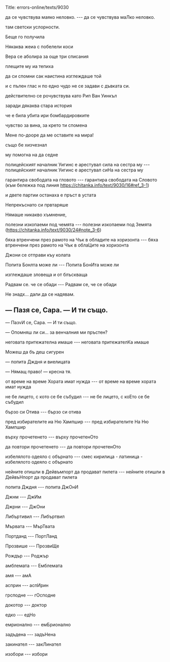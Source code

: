 Title: errors-online/texts/9030

да се чувствува маяко неловко. --- да се чувствува маЛко неловко.

там светски услорности.

Беще го получила

Някаква жеиа с побелели коси

Вера се аболира за още три списания

плещите му иа тепиха

да си спомни сак наистина изглеждаше той

и с пълен глас н по едно чудо не се задави с дъвката си.

действително се pочувствува като Рип Ван Уинкъл

заради дякаква стара история

че е била убита ири бомбардировките

чувство за вина, за крето ти спомена

Мене по-дооре да ме оставите на мира!

също бе хизчезнал

му помогна на да седне

полицейският началник Уигинс е арестувал сила на сестра му --- полицейският началник Уигинс е арестувал сиНа на сестра му

гарантира свободата на гловото --- гарантира свободата на Словото (към бележка под линия 
 https://chitanka.info/text/9030/16#ref_3-1)

и двете партии останаха е пръст в устата

Непрекъснато си првтаряше

Нямаше никакво хъмнение,

полезни изкопаеми под чемята --- полезни изкопаеми под Земята (https://chitanka.info/text/9030/24#note_3-6)

бяха втренчени през рамото на Чък в обладите на хоризонта --- бяха втренчени през рамото на Чък в облаЦите на хоризонта

Джони се отправи къу колата

Попита Бонлта може ли --- Попита БонИта може ли

изглеждаше зловеща и от блъскваща

 Радвам се. че се обади ---  Радвам се, че се обади

Не знадх… дали да се надявам.


— Пазя се, Сара.
 — И ти също.
---
— ПазvИ се, Сара.
 — И ти също.


— Опомняш ли си… за венчалния ми пръстен?

неговата притежателна имаше --- неговата притежателКа имаше

Можеш да бъ деш сигурен

— попита Дждня и виелицата

— Нямащ право! — кресна тя.

от време на време Хората имат нужда --- от време на време хората имат нужда

не бе лицето, с кото се бе събудил --- не бе лицето, с коЕто се бе събудил

бързо си Отива --- бързо си отива

пред избирателите иа Ню Хампшир --- пред избирателите На Ню Хампшир

върху прочетенето --- върху прочетенОто

да повтори прочетенето --- да повтори прочетенОто

избелялотo одеяло с oбърнато --- смес кирилица - латиница - избелялото одеяло с обърнато 

нейните отишли в Дейвъмпорт да продават пилета --- нейните отишли в ДейвъНпорт да продават пилета

попита Дждня --- попита ДжОнИ

Джнм --- ДжИм

Джрни --- ДжОни

Либъртивил --- Либъртвил

Мървата --- МърТвата

Портданд --- ПортЛанд

Прозвише --- ПрозвиЩе

Рождър --- Роджър

амблемата --- Емблемата

амя --- амА

асприн --- аспИрин

грсподне --- гОсподне

докотор --- доктор

едко --- едНо

емрионално --- емБрионално

задъдена --- задъНена

закинател --- закЛинател

изобори --- избори
